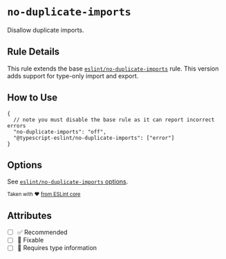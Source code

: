 # `no-duplicate-imports`

Disallow duplicate imports.

## Rule Details

This rule extends the base [`eslint/no-duplicate-imports`](https://eslint.org/docs/rules/no-duplicate-imports) rule.
This version adds support for type-only import and export.

## How to Use

```jsonc
{
  // note you must disable the base rule as it can report incorrect errors
  "no-duplicate-imports": "off",
  "@typescript-eslint/no-duplicate-imports": ["error"]
}
```

## Options

See [`eslint/no-duplicate-imports` options](https://eslint.org/docs/rules/no-duplicate-imports#options).

<sup>

Taken with ❤️ [from ESLint core](https://github.com/eslint/eslint/blob/main/docs/rules/no-duplicate-imports.md)

</sup>

## Attributes

- [ ] ✅ Recommended
- [ ] 🔧 Fixable
- [ ] 💭 Requires type information
